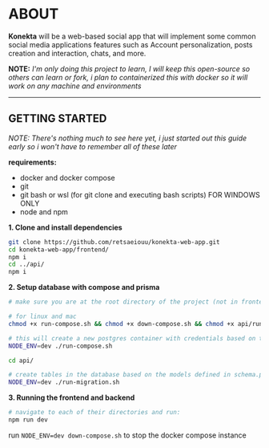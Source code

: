 # ABOUT

**Konekta** will be a web-based social app that will implement some common social media applications features such as Account personalization, posts creation and interaction, chats, and more.

**NOTE:**
_I'm only doing this project to learn, I will keep this open-source so others can learn or fork, i plan to containerized this with docker so it will work on any machine and environments_

---

## GETTING STARTED

_NOTE: There's nothing much to see here yet, i just started out this guide early so i won't have to remember all of these later_

**requirements:**

- docker and docker compose
- git
- git bash or wsl (for git clone and executing bash scripts) FOR WINDOWS ONLY
- node and npm

**1. Clone and install dependencies**

```bash
git clone https://github.com/retsaeiouu/konekta-web-app.git
cd konekta-web-app/frontend/
npm i
cd ../api/
npm i
```

**2. Setup database with compose and prisma**

```bash
# make sure you are at the root directory of the project (not in frontend or api directory)

# for linux and mac
chmod +x run-compose.sh && chmod +x down-compose.sh && chmod +x api/run-migration.sh

# this will create a new postgres container with credentials based on the .env file
NODE_ENV=dev ./run-compose.sh

cd api/

# create tables in the database based on the models defined in schema.prisma
NODE_ENV=dev ./run-migration.sh
```

**3. Running the frontend and backend**

```bash
# navigate to each of their directories and run:
npm run dev
```

run `NODE_ENV=dev down-compose.sh` to stop the docker compose instance
